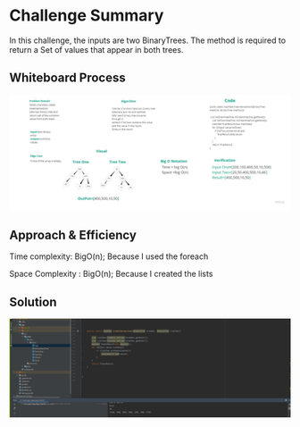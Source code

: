 # Challenge Summary
In this challenge, the inputs are two BinaryTrees. The method is required to return a Set of values that appear in both trees.

## Whiteboard Process
![tree](challengee32.jpg)

## Approach & Efficiency
Time complexity: BigO(n); Because I used the foreach 

Space Complexity : BigO(n); Because I created the lists

## Solution

![tree](challenge32.png)
